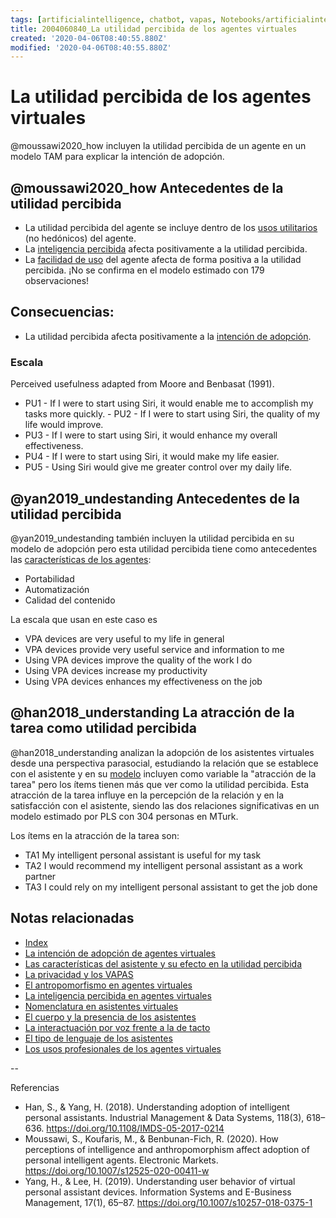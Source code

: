```yaml
---
tags: [artificialintelligence, chatbot, vapas, Notebooks/artificialintelligence, virtualagents, perceiveusefulness]
title: 2004060840_La utilidad percibida de los agentes virtuales
created: '2020-04-06T08:40:55.880Z'
modified: '2020-04-06T08:40:55.880Z'
---
```


# La utilidad percibida de los agentes virtuales

@moussawi2020_how incluyen la utilidad percibida de un agente en un modelo TAM para explicar la intención de adopción.

## @moussawi2020_how Antecedentes de la utilidad percibida

- La utilidad percibida del agente se incluye dentro de los [usos utilitarios](2004060821_usos_virtual_agents_sistemas_duales.md) (no hedónicos) del agente.
- La [inteligencia percibida](2004060750_inteligencia_percibida_agentes_virtuales.md) afecta positivamente a la utilidad percibida.
- La [facilidad de uso](2004060853_facilidad_uso_agentes_virtuales.md) del agente afecta de forma positiva a la utilidad percibida. ¡No se confirma en el modelo estimado con 179 observaciones!

## Consecuencias:

- La utilidad percibida afecta positivamente a la [intención de adopción](2004060832_intencion_adopcion_agente_virtual.md).

### Escala

Perceived usefulness adapted from Moore and Benbasat (1991). 
- PU1 - If I were to start using Siri, it would enable me to accomplish my tasks more quickly. - PU2 - If I were to start using Siri, the quality of my life would improve. 
- PU3 - If I were to start using Siri, it would enhance my overall effectiveness. 
- PU4 - If I were to start using Siri, it would make my life easier. 
- PU5 - Using Siri would give me greater control over my daily life.

## @yan2019_undestanding Antecedentes de la utilidad percibida

@yan2019_undestanding también incluyen la utilidad percibida en su modelo de adopción pero esta utilidad percibida tiene como antecedentes las [características de los agentes](2004170922_caracteristicasVAPA.md):

- Portabilidad
- Automatización
- Calidad del contenido

La escala que usan en este caso es 
- VPA devices are very useful to my life in general
- VPA devices provide very useful service and information to me 
- Using VPA devices improve the quality of the work I do 
- Using VPA devices increase my productivity
- Using VPA devices enhances my effectiveness on the job

## @han2018_understanding La atracción de la tarea como utilidad percibida

@han2018_understanding analizan la adopción de los asistentes virtuales desde una perspectiva parasocial, estudiando la relación que se establece con el asistente y en su [modelo](2004060832_intencion_adopcion_agente_virtual.md) incluyen como variable la "atracción de la tarea" pero los ítems tienen más que ver como la utilidad percibida. Esta atracción de la tarea influye en la percepción de la relación y en la satisfacción con el asistente, siendo las dos relaciones significativas en un modelo estimado por PLS con 304 personas en MTurk.

Los ítems en la atracción de la tarea son:

- TA1 My intelligent personal assistant is useful for my task 
- TA2 I would recommend my intelligent personal assistant as a work partner
- TA3 I could rely on my intelligent personal assistant to get the job done



## Notas relacionadas

- [Index](_2003101705_index.md)
- [La intención de adopción de agentes virtuales](2004060832_intencion_adopcion_agente_virtual.md)
- [Las características del asistente y su efecto en la utilidad percibida](2004170922_caracteristicasVAPA.md)
- [La privacidad y los VAPAS](2004170957_laprivacidadylosVAPAS.md)
- [El antropomorfismo en agentes virtuales](2004060734_antropomorfismo_vapas.md)
- [La inteligencia percibida en agentes virtuales](2004060750_inteligencia_percibida_agentes_virtuales.md)
- [Nomenclatura en asistentes virtuales](2004030718_nombresasistentesvirtuales.md)
- [El cuerpo y la presencia de los asistentes](2004040921_cuerpo_presencia_fisica_asistentes_virtuales.md)
- [La interactuación por voz frente a la de tacto](2004051647_effect_voice_interactions.md)
- [El tipo de lenguaje de los asistentes](2004051732_tipo_lenguaje_asistentes.md)
- [Los usos profesionales de los agentes virtuales](2004081151_usos_profesionales_vapas.md)


--

Referencias 

- Han, S., & Yang, H. (2018). Understanding adoption of intelligent personal assistants. Industrial Management & Data Systems, 118(3), 618–636. https://doi.org/10.1108/IMDS-05-2017-0214
- Moussawi, S., Koufaris, M., & Benbunan-Fich, R. (2020). How perceptions of intelligence and anthropomorphism affect adoption of personal intelligent agents. Electronic Markets. https://doi.org/10.1007/s12525-020-00411-w
- Yang, H., & Lee, H. (2019). Understanding user behavior of virtual personal assistant devices. Information Systems and E-Business Management, 17(1), 65–87. https://doi.org/10.1007/s10257-018-0375-1